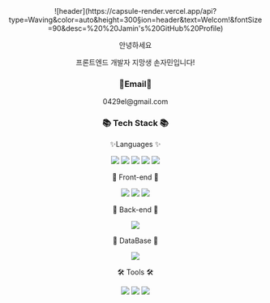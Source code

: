 
<div align="center">
![header](https://capsule-render.vercel.app/api?type=Waving&color=auto&height=300&section=header&text=Welcom!&fontSize=90&desc=%20%20Jamin's%20GitHub%20Profile)
	<p>안녕하세요</p>
	<p>프론트엔드 개발자 지망생 손자민입니다! </P>
</div>
<div align="center">
    <h3>💬Email💬 </h3>
    <p>0429el@gmail.com</p>
    
<h3>📚 Tech Stack 📚</h3>
	<p>✨Languages ✨</p>
	<img src="https://img.shields.io/badge/HTML5-E34F26?style=flat&logo=HTML5&logoColor=white" />
	<img src="https://img.shields.io/badge/CSS3-1572B6?style=flat&logo=CSS3&logoColor=white" />
	<img src="https://img.shields.io/badge/JavaScript-F7DF1E?style=flat&logo=JavaScript&logoColor=white" />
	<img src="https://img.shields.io/badge/C-A8B9CC?style=flat&logo=C&logoColor=white" />
	<img src="https://img.shields.io/badge/Python-3776AB?style=flat&logo=Python&logoColor=white" />
	
	
<p>📖 Front-end 📖</P>
	<img src="https://img.shields.io/badge/jQuery-0769AD?style=flat&logo=jQuery=white" />
	<img src="https://img.shields.io/badge/React-61DAFB?style=flat&logo=React&logoColor=white" />
	<img src="https://img.shields.io/badge/Vue.js-4FC08D?style=flat&logo=Vue.js&logoColor=white" />

<p>📖 Back-end 📖</P>
	<img src="https://img.shields.io/badge/Flask-000000?style=flat&logo=Flask&logoColor=white" />

<p>📖 DataBase 📖</P>
	<img src="https://img.shields.io/badge/MySQL-4479A1?style=flat&logo=MySQL&logoColor=white" />
	
<p> 🛠 Tools 🛠</p>
	<img src="https://img.shields.io/badge/Visual%20Studio%20Code-007ACC?style=flat&logo=VisualStudioCode&logoColor=white" />
	<img src="https://img.shields.io/badge/Visual Studio-#5C2D91?style=flat&logo=Visual Studio&logoColor=white" />
	<img src="https://img.shields.io/badge/CodePen-000000?style=flat&logo=CodePen&logoColor=white" />
</div>
